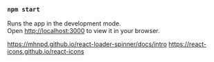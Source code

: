### `npm start`

Runs the app in the development mode.\
Open [http://localhost:3000](http://localhost:3000) to view it in your browser.

https://mhnpd.github.io/react-loader-spinner/docs/intro
https://react-icons.github.io/react-icons